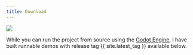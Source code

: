 ```yaml
---
title: Download
---
```


<img class="w-90" src="{{ site.url }}/assets/img/demo.png">

While you can run the project from source using the [Godot Engine](https://godotengine.org/), I have built runnable demos with release tag {{ site.latest_tag }} available below.

<div class="mw7 center tc pt3 pb4 silver">
    <a class="link blue hover-mid-gray f-headline lh-solid ph4 no-underline" href="https://github.com/GammaGames/mushy-terrain/releases/download/{{ site.latest_tag }}/win.zip">
        <i class="fab fa-windows"></i>
    </a>
    <a class="link near-black hover-mid-gray f-headline lh-solid ph4 no-underline" href="https://github.com/GammaGames/mushy-terrain/releases/download/{{ site.latest_tag }}/linux.zip">
        <i class="fab fa-linux"></i>
    </a>
    <a class="link silver hover-mid-gray f-headline lh-solid ph4 no-underline" href="https://github.com/GammaGames/mushy-terrain/releases/download/{{ site.latest_tag }}/mac.zip">
        <i class="fab fa-apple"></i>
    </a>
</div>
